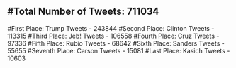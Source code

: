 #Total Number of Tweets: 711034 
---
#First Place: Trump Tweets - 243844
#Second Place: Clinton Tweets - 113315
#Third Place: Jeb! Tweets - 106558
#Fourth Place: Cruz Tweets - 97336
#Fifth Place: Rubio Tweets - 68642
#Sixth Place: Sanders Tweets - 55655
#Seventh Place: Carson Tweets - 15081
#Last Place: Kasich Tweets - 10603
